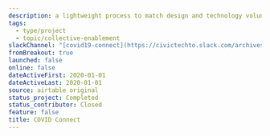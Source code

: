 ```yaml
---
description: a lightweight process to match design and technology volunteers to existing COVID-19 initiatives and mutual aid projects that need digital support
tags:
  - type/project
  - topic/collective-enablement
slackChannel: "[covid19-connect](https://civictechto.slack.com/archives/C0122D7G9E0)"
fromBreakout: true
launched: false
online: false
dateActiveFirst: 2020-01-01
dateActiveLast: 2020-01-01
source: airtable original
status_project: Completed
status_contributor: Closed
feature: false
title: COVID Connect
---
```

